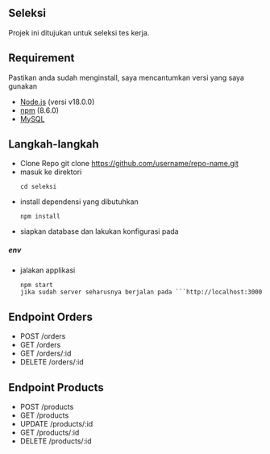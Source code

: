 ## Seleksi
Projek ini ditujukan untuk seleksi tes kerja.

## Requirement
Pastikan anda sudah menginstall, saya mencantumkan versi yang saya gunakan
- [Node.js](https://nodejs.org/) (versi v18.0.0)
- [npm](https://www.npmjs.com/) (8.6.0)
- [MySQL](https://www.mysql.com/)

## Langkah-langkah
* Clone Repo
  git clone https://github.com/username/repo-name.git
* masuk ke direktori
  ``` 
  cd seleksi
* install dependensi yang dibutuhkan 
  ``` 
  npm install
* siapkan database dan lakukan konfigurasi pada 
##### env
* jalakan applikasi
  ``` 
  npm start
  jika sudah server seharusnya berjalan pada ```http://localhost:3000

## Endpoint Orders
- POST /orders
- GET /orders
- GET /orders/:id
- DELETE /orders/:id

## Endpoint Products
- POST /products
- GET /products
- UPDATE /products/:id
- GET /products/:id
- DELETE /products/:id
